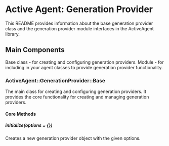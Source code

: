 # Active Agent: Generation Provider

This README provides information about the base generation provider class and the generation provider module interfaces in the ActiveAgent library.

## Main Components

Base class - for creating and configuring generation providers.
Module - for including in your agent classes to provide generation provider functionality.

### ActiveAgent::GenerationProvider::Base

The main class for creating and configuring generation providers. It provides the core functionality for creating and managing generation providers.

#### Core Methods

##### initialize(options = {})
Creates a new generation provider object with the given options.
